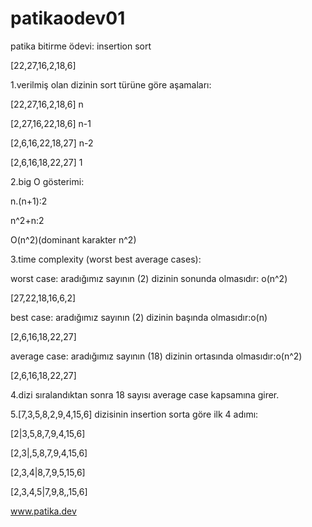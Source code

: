 # patikaodev01
patika bitirme ödevi: insertion sort

[22,27,16,2,18,6]

1.verilmiş olan dizinin sort türüne göre aşamaları:

[22,27,16,2,18,6] n

[2,27,16,22,18,6] n-1

[2,6,16,22,18,27] n-2

[2,6,16,18,22,27] 1

2.big O gösterimi:

n.(n+1):2

n^2+n:2

O(n^2)(dominant karakter n^2)

3.time complexity (worst best average cases):

worst case: aradığımız sayının (2) dizinin sonunda olmasıdır: o(n^2) 

[27,22,18,16,6,2]

best case: aradığımız sayının (2) dizinin başında olmasıdır:o(n)

[2,6,16,18,22,27]

average case: aradığımız sayının (18) dizinin ortasında olmasıdır:o(n^2)

[2,6,16,18,22,27]

4.dizi sıralandıktan sonra 18 sayısı average case kapsamına girer.

5.[7,3,5,8,2,9,4,15,6] dizisinin insertion sorta göre ilk 4 adımı:

[2|3,5,8,7,9,4,15,6]

[2,3|,5,8,7,9,4,15,6]

[2,3,4|8,7,9,5,15,6]

[2,3,4,5|7,9,8,,15,6]

www.patika.dev
